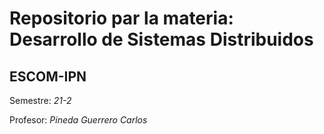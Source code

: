 # Repositorio par la materia: Desarrollo de Sistemas Distribuidos

## ESCOM-IPN

Semestre: *21-2*

Profesor: *Pineda Guerrero Carlos*
